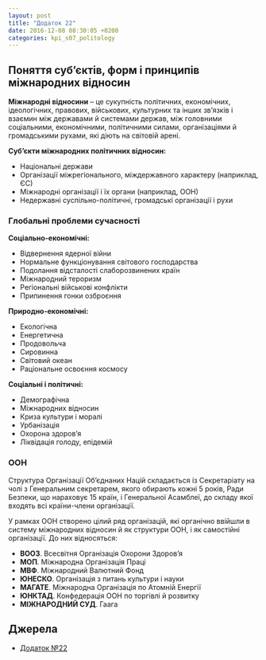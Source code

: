 ```yaml
---
layout: post
title: "Додаток 22"
date: 2016-12-08 08:30:05 +0200
categories: kpi_s07_politology
---
```


## Поняття суб’єктів, форм і принципів міжнародних відносин

**Міжнародні відносини** – це сукупність політичних, економічних, ідеологічних, правових, військових, культурних та інших зв’язків і взаємин між державами й системами держав, між головними соціальними, економічними, політичними силами, організаціями й громадськими рухами, які діють на світовій арені.


**Суб’єкти міжнародних політичних відносин:**
* Національні держави
* Організації міжрегіонального, міждержавного характеру (наприклад, ЄС)
* Міжнародні організації і їх органи (наприклад, ООН)
* Недержавні суспільно-політичні, громадські організації і рухи


### Глобальні проблеми сучасності

**Соціально-економічні:**
* Відвернення ядерної війни
* Нормальне функціонування світового господарства
* Подолання відсталості слаборозвинених країн
* Міжнародний тероризм
* Регіональні військові конфлікти
* Припинення гонки озброєння


**Природно-економічні:**
* Екологічна
* Енергетична
* Продовольча
* Сировинна
* Світовий океан
* Раціональне освоєння космосу


**Соціальні і політичні:**
* Демографічна
* Міжнародних відносин
* Криза культури і моралі
* Урбанізація
* Охорона здоров’я
* Ліквідація голоду, епідемій


### ООН

Структура Організації Об’єднаних Націй складається із Секретаріату на чолі з Генеральним секретарем, якого обирають кожні 5 років, Ради Безпеки, що нараховує 15 країн, і Генеральної Асамблеї, до складу якої входять всі країни-члени організації.

У рамках ООН створено цілий ряд організацій, які органічно ввійшли в систему міжнародних відносин й як структури ООН, і як самостійні організації. До них відносяться:
* **ВООЗ**. Всесвітня Організація Охорони Здоров’я
* **МОП**. Міжнародна Організація Праці
* **МВФ**. Міжнародний Валютний Фонд
* **ЮНЕСКО**. Організація з питань культури і науки
* **МАГАТЕ**. Міжнародна Організація по Атомній Енергії
* **ЮНКТАД**. Конфедерація ООН по торгівлі й розвитку
* **МІЖНАРОДНИЙ СУД**. Гаага


## Джерела

   - [Додаток №22](https://pp.vk.me/c636020/v636020122/36e10/nUe3XlZx5zk.jpg)
